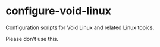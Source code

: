 # configure-void-linux
Configuration scripts for Void Linux and related Linux topics.

Please don't use this.
